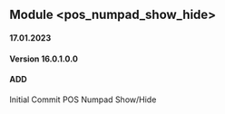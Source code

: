 ## Module <pos_numpad_show_hide>

#### 17.01.2023
#### Version 16.0.1.0.0
#### ADD
Initial Commit  POS Numpad Show/Hide

